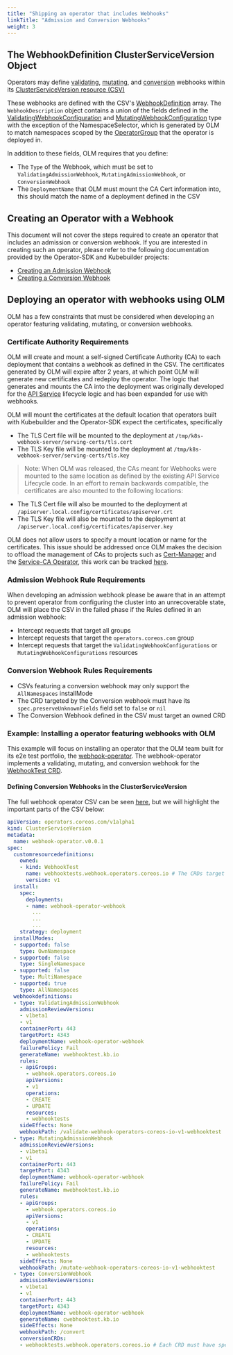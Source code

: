 ```yaml
---
title: "Shipping an operator that includes Webhooks"
linkTitle: "Admission and Conversion Webhooks"
weight: 3
---
```


## The WebhookDefinition ClusterServiceVersion Object

Operators may define [validating](https://kubernetes.io/docs/reference/access-authn-authz/admission-controllers/#validatingadmissionwebhook), [mutating](https://kubernetes.io/docs/reference/access-authn-authz/admission-controllers/#mutatingadmissionwebhook), and [conversion](https://kubernetes.io/docs/tasks/extend-kubernetes/custom-resources/custom-resource-definition-versioning/#webhook-conversion) webhooks within its [ClusterServiceVersion resource (CSV)](/docs/concepts/crds/clusterserviceversion)

These webhooks are defined with the CSV's [WebhookDefinition](https://github.com/operator-framework/api/blob/7856a40f92893fe94d19d223f5277d1d116ffc67/pkg/operators/v1alpha1/clusterserviceversion_types.go#L164-L180) array. The `WebhookDescription` object contains a union of the fields defined in the [ValidatingWebhookConfiguration](https://kubernetes.io/docs/reference/generated/kubernetes-api/v1.19/#validatingwebhookconfiguration-v1-admissionregistration-k8s-io) and [MutatingWebhookConfiguration](https://kubernetes.io/docs/reference/generated/kubernetes-api/v1.19/#mutatingwebhookconfiguration-v1-admissionregistration-k8s-io) type with the exception of the NamespaceSelector, which is generated by OLM to match namespaces scoped by the [OperatorGroup](/docs/advanced-tasks/operator-scoping-with-operatorgroups) that the operator is deployed in.

In addition to these fields, OLM requires that you define:

- The `Type` of the Webhook, which must be set to `ValidatingAdmissionWebhook`, `MutatingAdmissionWebhook`, or `ConversionWebhook`
- The `DeploymentName` that OLM must mount the CA Cert information into, this should match the name of a deployment defined in the CSV

## Creating an Operator with a Webhook

This document will not cover the steps required to create an operator that includes an admission or conversion webhook. If you are interested in creating such an operator, please refer to the following documentation provided by the Operator-SDK and Kubebuilder projects:

- [Creating an Admission Webhook](https://sdk.operatorframework.io/docs/building-operators/golang/webhooks/)
- [Creating a Conversion Webhook](https://book.kubebuilder.io/multiversion-tutorial/conversion.html)

## Deploying an operator with webhooks using OLM

OLM has a few constraints that must be considered when developing an operator featuring validating, mutating, or conversion webhooks.

### Certificate Authority Requirements

OLM will create and mount a self-signed Certificate Authority (CA) to each deployment that contains a webhook as defined in the CSV. The certificates generated by OLM will expire after 2 years, at which point OLM will generate new certificates and redeploy the operator. The logic that generates and mounts the CA into the deployment was originally developed for the [API Service](https://kubernetes.io/docs/tasks/access-kubernetes-api/setup-extension-api-server/) lifecycle logic and has been expanded for use with webhooks.

OLM will mount the certificates at the default location that operators built with Kubebuilder and the Operator-SDK expect the certificates, specifically

- The TLS Cert file will be mounted to the deployment at `/tmp/k8s-webhook-server/serving-certs/tls.cert`
- The TLS Key file will be mounted to the deployment at `/tmp/k8s-webhook-server/serving-certs/tls.key`

> Note: When OLM was released, the CAs meant for Webhooks were mounted to the same location as defined by the existing API Service Lifecycle code. In an effort to remain backwards compatible, the certificates are also mounted to the following locations:

- The TLS Cert file will also be mounted to the deployment at `/apiserver.local.config/certificates/apiserver.crt`
- The TLS Key file will also be mounted to the deployment at `/apiserver.local.config/certificates/apiserver.key`

OLM does not allow users to specify a mount location or name for the certificates. This issue should be addressed once OLM makes the decision to offload the management of CAs to projects such as [Cert-Manager](https://github.com/jetstack/cert-manager) and the [Service-CA Operator](https://github.com/openshift/service-ca-operator), this work can be tracked [here](https://github.com/operator-framework/operator-lifecycle-manager/issues/1805).

### Admission Webhook Rule Requirements

When developing an admission webhook please be aware that in an attempt to prevent operator from configuring the cluster into an unrecoverable state, OLM will place the CSV in the failed phase if the Rules defined in an admission webhook:

- Intercept requests that target all groups
- Intercept requests that target the `operators.coreos.com` group
- Intercept requests that target the `ValidatingWebhookConfigurations` or `MutatingWebhookConfigurations` resources

### Conversion Webhook Rules Requirements

- CSVs featuring a conversion webhook may only support the `AllNamespaces` installMode
- The CRD targeted by the Conversion webhook must have its `spec.preserveUnknownFields` field set to `false` or `nil`
- The Conversion Webhook defined in the CSV must target an owned CRD

### Example: Installing a operator featuring webhooks with OLM

This example will focus on installing an operator that the OLM team built for its e2e test portfolio, the [webhook-operator](https://github.com/awgreene/webhook-operator/tree/olm). The webhook-operator implements a validating, mutating, and conversion webhook for the [WebhookTest CRD](https://github.com/awgreene/webhook-operator/blob/olm/config/crd/bases/webhook.operators.coreos.io_webhooktests.yaml).

#### Defining Conversion Webhooks in the ClusterServiceVersion

The full webhook operator CSV can be seen [here](https://github.com/awgreene/webhook-operator/blob/07375018e32cbebedee55aa1b131469c247dd275/bundle/manifests/webhook-operator.clusterserviceversion.yaml), but we will highlight the important parts of the CSV below:

```yaml
apiVersion: operators.coreos.com/v1alpha1
kind: ClusterServiceVersion
metadata:
  name: webhook-operator.v0.0.1
spec:
  customresourcedefinitions:
    owned:
    - kind: WebhookTest
      name: webhooktests.webhook.operators.coreos.io # The CRDs target by the conversion webhook must exist here
      version: v1
  install:
    spec:
      deployments:
      - name: webhook-operator-webhook
        ...
        ...
        ...
    strategy: deployment
  installModes:
  - supported: false
    type: OwnNamespace
  - supported: false
    type: SingleNamespace
  - supported: false
    type: MultiNamespace
  - supported: true
    type: AllNamespaces
  webhookdefinitions:
  - type: ValidatingAdmissionWebhook
    admissionReviewVersions:
    - v1beta1
    - v1
    containerPort: 443
    targetPort: 4343
    deploymentName: webhook-operator-webhook
    failurePolicy: Fail
    generateName: vwebhooktest.kb.io
    rules:
    - apiGroups:
      - webhook.operators.coreos.io
      apiVersions:
      - v1
      operations:
      - CREATE
      - UPDATE
      resources:
      - webhooktests
    sideEffects: None
    webhookPath: /validate-webhook-operators-coreos-io-v1-webhooktest
  - type: MutatingAdmissionWebhook
    admissionReviewVersions:
    - v1beta1
    - v1
    containerPort: 443
    targetPort: 4343
    deploymentName: webhook-operator-webhook
    failurePolicy: Fail
    generateName: mwebhooktest.kb.io
    rules:
    - apiGroups:
      - webhook.operators.coreos.io
      apiVersions:
      - v1
      operations:
      - CREATE
      - UPDATE
      resources:
      - webhooktests
    sideEffects: None
    webhookPath: /mutate-webhook-operators-coreos-io-v1-webhooktest
  - type: ConversionWebhook
    admissionReviewVersions:
    - v1beta1
    - v1
    containerPort: 443
    targetPort: 4343
    deploymentName: webhook-operator-webhook
    generateName: cwebhooktest.kb.io
    sideEffects: None
    webhookPath: /convert
    conversionCRDs:
    - webhooktests.webhook.operators.coreos.io # Each CRD must have spec.PreserveUnknownFields property set to `false` or `nil`
```
